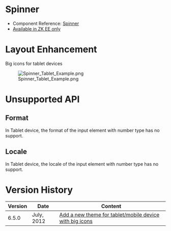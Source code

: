 # Spinner

- Component Reference:
  [Spinner](ZK_Component_Reference/Input/Spinner)
- [Available in ZK EE only](http://www.zkoss.org/product/edition.dsp)

# Layout Enhancement

Big icons for tablet devices

<figure>
<img src="Spinner_Tablet_Example.png"
title="Spinner_Tablet_Example.png" />
<figcaption>Spinner_Tablet_Example.png</figcaption>
</figure>

# Unsupported API

## Format

In Tablet device, the format of the input element with number type has
no support.

## Locale

In Tablet device, the locale of the input element with number type has
no support.

# Version History

| Version | Date       | Content                                                                                            |
|---------|------------|----------------------------------------------------------------------------------------------------|
| 6.5.0   | July, 2012 | [Add a new theme for tablet/mobile device with big icons](http://tracker.zkoss.org/browse/ZK-1247) |
